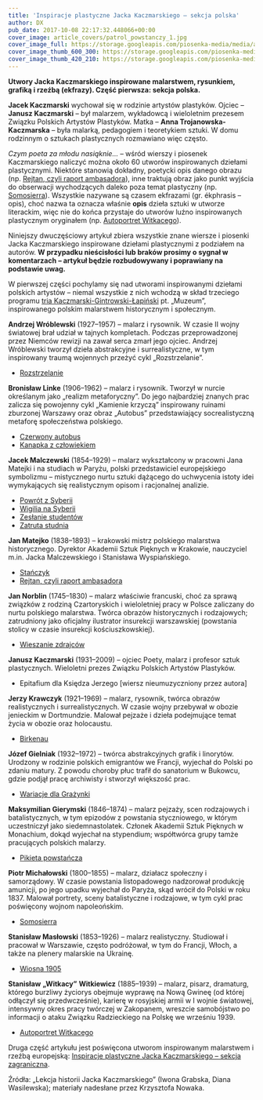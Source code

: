 ```yaml
---
title: 'Inspiracje plastyczne Jacka Kaczmarskiego – sekcja polska'
author: DX
pub_date: 2017-10-08 22:17:32.448066+00:00
cover_image: article_covers/patrol_powstanczy_1.jpg
cover_image_full: https://storage.googleapis.com/piosenka-media/media/article_covers/patrol_powstanczy_1.jpg
cover_image_thumb_600_300: https://storage.googleapis.com/piosenka-media/media/article_covers/patrol_powstanczy_1.jpg.600x300_q85_crop_upscale.jpg
cover_image_thumb_420_210: https://storage.googleapis.com/piosenka-media/media/article_covers/patrol_powstanczy_1.jpg.420x210_q85_crop_upscale.jpg
---
```


**Utwory Jacka Kaczmarskiego inspirowane malarstwem, rysunkiem, grafiką i rzeźbą \(ekfrazy\). Część pierwsza: sekcja polska.**

**Jacek Kaczmarski** wychował się w rodzinie artystów plastyków. Ojciec – **Janusz Kaczmarski** – był malarzem, wykładowcą i wieloletnim prezesem Związku Polskich Artystów Plastyków. Matka – **Anna Trojanowska\-Kaczmarska** – była malarką, pedagogiem i teoretykiem sztuki. W domu rodzinnym o sztukach plastycznych rozmawiano więc często.

_Czym poeta za młodu nasiąknie…_ – wśród wierszy i piosenek Kaczmarskiego naliczyć można około 60 utworów inspirowanych dziełami plastycznymi. Niektóre stanowią dokładny, poetycki opis danego obrazu \(np. [Rejtan, czyli raport ambasadora](https://www.piosenkaztekstem.pl/opracowanie/jacek\-kaczmarski\-rejtan\-czyli\-raport\-ambasadora/)\), inne traktują obraz jako punkt wyjścia do obserwacji wychodzących daleko poza temat plastyczny \(np. [Somosierra](https://www.piosenkaztekstem.pl/opracowanie/jacek\-kaczmarski\-somosierra/)\). Wszystkie nazywane są czasem ekfrazami \(gr. ékphrasis – opis\), choć nazwa ta oznacza właśnie **opis** dzieła sztuki w utworze literackim, więc nie do końca przystaje do utworów luźno inspirowanych plastycznym oryginałem \(np. [Autoportret Witkacego](https://www.piosenkaztekstem.pl/opracowanie/jacek\-kaczmarski\-autoportret\-witkacego/)\).

Niniejszy dwuczęściowy artykuł zbiera wszystkie znane wiersze i piosenki Jacka Kaczmarskiego inspirowane dziełami plastycznymi z podziałem na autorów. **W przypadku nieścisłości lub braków prosimy o sygnał w komentarzach** **– artykuł będzie rozbudowywany i poprawiany na podstawie uwag.**

W pierwszej części pochylamy się nad utworami inspirowanymi dziełami polskich artystów – niemal wszystkie z nich wchodzą w skład trzeciego programu [tria Kaczmarski\-Gintrowski\-Łapiński](https://www.piosenkaztekstem.pl/spiewnik/kaczmarski\-gintrowski\-lapinski/) pt. „Muzeum”, inspirowanego polskim malarstwem historycznym i społecznym.

**Andrzej Wróblewski** \(1927–1957\) – malarz i rysownik. W czasie II wojny światowej brał udział w tajnych kompletach. Podczas przeprowadzonej przez Niemców rewizji na zawał serca zmarł jego ojciec. Andrzej Wróblewski tworzył dzieła abstrakcyjne i surrealistyczne, w tym inspirowany traumą wojennych przeżyć cykl „Rozstrzelanie”.

- [Rozstrzelanie](https://www.piosenkaztekstem.pl/opracowanie/jacek\-kaczmarski\-rozstrzelanie/)

**Bronisław Linke** \(1906–1962\) – malarz i rysownik. Tworzył w nurcie określanym jako „realizm metaforyczny”. Do jego najbardziej znanych prac zalicza się powojenny cykl „Kamienie krzyczą” inspirowany ruinami zburzonej Warszawy oraz obraz „Autobus” przedstawiający socrealistyczną metaforę społeczeństwa polskiego.

- [Czerwony autobus](https://www.piosenkaztekstem.pl/opracowanie/jacek\-kaczmarski\-czerwony\-autobus/)
 - [Kanapka z człowiekiem](https://www.piosenkaztekstem.pl/opracowanie/jacek\-kaczmarski\-kanapka\-z\-czlowiekiem/)

**Jacek Malczewski** \(1854–1929\) – malarz wykształcony w pracowni Jana Matejki i na studiach w Paryżu, polski przedstawiciel europejskiego symbolizmu – mistycznego nurtu sztuki dążącego do uchwycenia istoty idei wymykających się realistycznym opisom i racjonalnej analizie.

- [Powrót z Syberii](https://www.piosenkaztekstem.pl/opracowanie/jacek\-kaczmarski\-powrot\-z\-syberii/)
 - [Wigilia na Syberii](https://www.piosenkaztekstem.pl/opracowanie/jacek\-kaczmarski\-wigilia\-na\-syberii/)
 - [Zesłanie studentów](https://www.piosenkaztekstem.pl/opracowanie/jacek\-kaczmarski\-zeslanie\-studentow/)
 - [Zatruta studnia](https://www.piosenkaztekstem.pl/opracowanie/jacek\-kaczmarski\-zatruta\-studnia/)

**Jan Matejko** \(1838–1893\) – krakowski mistrz polskiego malarstwa historycznego. Dyrektor Akademii Sztuk Pięknych w Krakowie, nauczyciel m.in. Jacka Malczewskiego i Stanisława Wyspiańskiego.

- [Stańczyk](https://www.piosenkaztekstem.pl/opracowanie/jacek\-kaczmarski\-stanczyk/)
 - [Rejtan, czyli raport ambasadora](https://www.piosenkaztekstem.pl/opracowanie/jacek\-kaczmarski\-rejtan\-czyli\-raport\-ambasadora/)

**Jan Norblin** \(1745–1830\) – malarz właściwie francuski, choć za sprawą związków z rodziną Czartoryskich i wieloletniej pracy w Polsce zaliczany do nurtu polskiego malarstwa. Twórca obrazów historycznych i rodzajowych; zatrudniony jako oficjalny ilustrator insurekcji warszawskiej \(powstania stolicy w czasie insurekcji kościuszkowskiej\).

- [Wieszanie zdrajców](https://www.piosenkaztekstem.pl/opracowanie/jacek\-kaczmarski\-wieszanie\-zdrajcow/)

**Janusz Kaczmarski** \(1931–2009\) – ojciec Poety, malarz i profesor sztuk plastycznych. Wieloletni prezes Związku Polskich Artystów Plastyków.

- Epitafium dla Księdza Jerzego \[wiersz nieumuzyczniony przez autora\]

**Jerzy Krawczyk** \(1921–1969\) – malarz, rysownik, twórca obrazów realistycznych i surrealistycznych. W czasie wojny przebywał w obozie jenieckim w Dortmundzie. Malował pejzaże i dzieła podejmujące temat życia w obozie oraz holocaustu.

- [Birkenau](https://www.piosenkaztekstem.pl/opracowanie/jacek\-kaczmarski\-birkenau/)

**Józef Gielniak** \(1932–1972\) – twórca abstrakcyjnych grafik i linorytów. Urodzony w rodzinie polskich emigrantów we Francji, wyjechał do Polski po zdaniu matury. Z powodu choroby płuc trafił do sanatorium w Bukowcu, gdzie podjął pracę archiwisty i stworzył większość prac.

- [Wariacje dla Grażynki](https://www.piosenkaztekstem.pl/opracowanie/jacek\-kaczmarski\-wariacje\-dla\-grazynki/)

**Maksymilian Gierymski** \(1846–1874\) – malarz pejzaży, scen rodzajowych i batalistycznych, w tym epizodów z powstania styczniowego, w którym uczestniczył jako siedemnastolatek. Członek Akademii Sztuk Pięknych w Monachium, dokąd wyjechał na stypendium; współtwórca grupy  tamże pracujących polskich malarzy.

- [Pikieta powstańcza](https://www.piosenkaztekstem.pl/opracowanie/jacek\-kaczmarski\-pikieta\-powstancza/)

**Piotr Michałowski** \(1800–1855\) – malarz, działacz społeczny i samorządowy. W czasie powstania listopadowego nadzorował produkcję amunicji, po jego upadku wyjechał do Paryża, skąd wrócił do Polski w roku 1837. Malował portrety, sceny batalistyczne i rodzajowe, w tym cykl prac poświęcony wojnom napoleońskim.

- [Somosierra](https://www.piosenkaztekstem.pl/opracowanie/jacek\-kaczmarski\-somosierra/)

**Stanisław Masłowski** \(1853–1926\) – malarz realistyczny. Studiował i pracował w Warszawie, często podróżował, w tym do Francji, Włoch, a także na plenery malarskie na Ukrainę.

- [Wiosna 1905](https://www.piosenkaztekstem.pl/opracowanie/jacek\-kaczmarski\-wiosna\-1905/)

**Stanisław** **„Witkacy”** **Witkiewicz** \(1885–1939\) – malarz, pisarz, dramaturg, którego burzliwy życiorys obejmuje wyprawę na Nową Gwineę \(od której odłączył się przedwcześnie\), karierę w rosyjskiej armii w I wojnie światowej, intensywny okres pracy twórczej w Zakopanem, wreszcie samobójstwo po informacji o ataku Związku Radzieckiego na Polskę we wrześniu 1939.

- [Autoportret Witkacego](https://www.piosenkaztekstem.pl/opracowanie/jacek\-kaczmarski\-autoportret\-witkacego/)

Druga część artykułu jest poświęcona utworom inspirowanym malarstwem i rzeźbą europejską: 
[Inspiracje plastyczne Jacka Kaczmarskiego – sekcja zagraniczna](https://www.piosenkaztekstem.pl/artykuly/inspiracje\-plastyczne\-jacka\-kaczmarskiego\-sekcja\-zagraniczna/).

Źródła: „Lekcja historii Jacka Kaczmarskiego” \(Iwona Grabska, Diana Wasilewska\); materiały nadesłane przez Krzysztofa Nowaka.